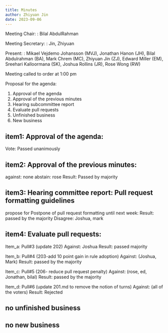 ```yaml
---
title: Minutes
author: Zhiyuan Jin
date: 2023-09-06
---
```


Meeting Chair:
: Bilal AbdulRahman

Meeting Secretary:
: Jin, Zhiyuan

Present:
: Mikael Vejdemo Johansson (MVJ), Jonathan Hanon (JH), Bilal Abdulrahman (BA), Mark Chrem (MC), Zhiyuan Jin (ZJ), Edward Miller (EM), Sreehari Kalloormana (SK), Joshua Rollins (JR), Rose Wong (RW)

Meeting called to order at 1:00 pm

Proposal for the agenda:

1. Approval of the agenda
2. Approval of the previous minutes
3. Hearing subcommittee report
4. Evaluate pull requests
5. Unfinished business
6. New business

## item1: Approval of the agenda: 
Vote: Passed unanimously

## item2: Approval of the previous minutes: 
against: none
abstain: rose
Result: Passed by majority

## item3: Hearing committee report:  Pull request formatting guidelines
propose for Postpone of pull request formatting until next week: 
Result: passed by the majority
Disagree:  Joshua, mark

## item4: Evaluate pull requests: 
Item_a: Pull#3 (update 202) 
Against: Joshua
Result: passed majority

Item_b: Pull#4 (203-add 10 point gain in rule adoption)
Against: (Joshua, Mark)
Result:  passed by the majority
	
Item_c: Pull#5 (206- reduce pull request penalty)
Against: (rose, ed, Jonathan, bilal)
Result: passed by the majority

Item_d: Pull#6 (update 201.md to remove the notion of turns)
Against: (all of the voters)
Result: Rejected 

## no unfinished business
## no new business
